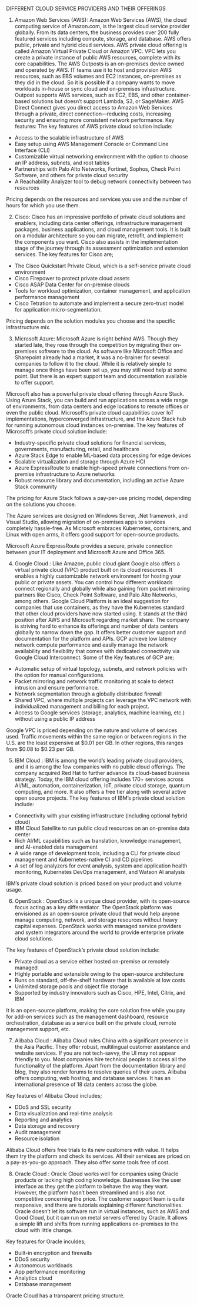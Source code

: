 DIFFERENT CLOUD SERVICE PROVIDERS AND THEIR OFFERINGS


1. Amazon Web Services (AWS): Amazon Web Services (AWS), the cloud computing service of Amazon.com, is the largest cloud service provider globally. From its data centers, the business provides over 200 fully featured services including compute, storage, and database.
AWS offers public, private and hybrid cloud services. AWS private cloud offering is called Amazon Virtual Private Cloud or Amazon VPC. VPC lets you create a private instance of public AWS resources, complete with its core capabilities.
The AWS Outposts is an on-premises device owned and operated by AWS. IT teams use it to host and provision AWS resources, such as EBS volumes and EC2 instances, on-premises as they did in the cloud. So it is possible if a company wants to move workloads in-house or sync cloud and on-premises infrastructure. Outpost supports AWS services, such as EC2, EBS, and other container-based solutions but doesn’t support Lambda, S3, or SageMaker.
AWS Direct Connect gives you direct access to Amazon Web Services through a private, direct connection—reducing costs, increasing security and ensuring more consistent network performance.
Key features: The key features of AWS private cloud solution include:

- Access to the scalable infrastructure of AWS
- Easy setup using AWS Management Console or Command Line Interface (CLI)
- Customizable virtual networking environment with the option to choose an IP address, subnets, and root tables
- Partnerships with Palo Alto Networks, Fortinet, Sophos, Check Point Software, and others for private cloud security
- A Reachability Analyzer tool to debug network connectivity between two resources


Pricing depends on the resources and services you use and the number of hours for which you use them.


2. Cisco: Cisco has an impressive portfolio of private cloud solutions and enablers, including data center offerings, infrastructure management packages, business applications, and cloud management tools. It is built on a modular architecture so you can migrate, retrofit, and implement the components you want. Cisco also assists in the implementation stage of the journey through its assessment optimization and extension services.
The key features for Cisco are;
- The Cisco Quickstart Private Cloud, which is a self-service private cloud environment
- Cisco Firepower to protect private cloud assets
- Cisco ASAP Data Center for on-premise clouds
- Tools for workload optimization, container management, and application performance management
- Cisco Tetration to automate and implement a secure zero-trust model for application micro-segmentation.

Pricing depends on the solution modules you choose and the specific infrastructure mix.


3. Microsoft Azure: Microsoft Azure is right behind AWS. Though they started late, they rose through the competition by migrating their on-premises software to the cloud. As software like Microsoft Office and Sharepoint already had a market, it was a no-brainer for several companies to follow it to the cloud. While it is relatively simple to manage once things have been set up, you may still need help at some point. But there is an expert support team and documentation available to offer support.

Microsoft also has a powerful private cloud offering through Azure Stack. Using Azure Stack, you can build and run applications across a wide range of environments, from data centers and edge locations to remote offices or even the public cloud. Microsoft’s private cloud capabilities cover IoT implementations, hyperconverged infrastructure, and the Azure Stack hub for running autonomous cloud instances on-premise.
The key features of Microsoft’s private cloud solution include:
- Industry-specific private cloud solutions for financial services, governments, manufacturing, retail, and healthcare
- Azure Stack Edge to enable ML-based data processing for edge devices
- Scalable virtualization and storage through Azure HCI
- Azure ExpressRoute to enable high-speed private connections from on-premise infrastructure to Azure networks
- Robust resource library and documentation, including an active Azure Stack community


The pricing for Azure Stack follows a pay-per-use pricing model, depending on the solutions you choose.

The Azure services are designed on Windows Server, .Net framework, and Visual Studio, allowing migration of on-premises apps to services completely hassle-free. As Microsoft embraces Kubernetes, containers, and Linux with open arms, it offers good support for open-source products.

Microsoft Azure ExpressRoute provides a secure, private connection between your IT deployment and Microsoft Azure and Office 365.



4. Google Cloud : Like Amazon, public cloud giant Google also offers a virtual private cloud (VPC) product built on its cloud resources. It enables a highly customizable network environment for hosting your public or private assets. You can control how different workloads connect regionally and globally while also gaining from packet mirroring partners like Cisco, Check Point Software, and Palo Alto Networks, among others.
Google Cloud Platform is an ideal suggestion for companies that use containers, as they have the Kubernetes standard that other cloud providers have now started using. It stands at the third position after AWS and Microsoft regarding market share. The company is striving hard to enhance its offerings and number of data centers globally to narrow down the gap. It offers better customer support and documentation for the platform and APIs.
GCP achieve low latency network compute performance and easily manage the network availability and flexibility that comes with dedicated connectivity via Google Cloud Interconnect.
Some of the Key features of GCP are;
- Automatic setup of virtual topology, subnets, and network policies with the option for manual configurations.
- Packet mirroring and network traffic monitoring at scale to detect intrusion and ensure performance.
- Network segmentation through a globally distributed firewall
- Shared VPC, where multiple projects can leverage the VPC network with individualized management and billing for each project.
- Access to Google services (storage, analytics, machine learning, etc.) without using a public IP address

Google VPC is priced depending on the nature and volume of services used. Traffic movements within the same region or between regions in the U.S. are the least expensive at $0.01 per GB. In other regions, this ranges from $0.08 to $0.23 per GB.



5. IBM Cloud : IBM is among the world’s leading private cloud providers, and it is among the few companies with no public cloud offerings. The company acquired Red Hat to further advance its cloud-based business strategy. Today, the IBM cloud offering includes 170+ services across AI/ML, automation, containerization, IoT, private cloud storage, quantum computing, and more. It also offers a free tier along with several active open source projects.
The key features of IBM’s private cloud solution include:
- Connectivity with your existing infrastructure (including optional hybrid cloud)
- IBM Cloud Satellite to run public cloud resources on an on-premise data center
- Rich AI/ML capabilities such as translation, knowledge management, and AI-enabled data management
- A wide range of development tools, including a CLI for private cloud management and Kubernetes-native CI and CD pipelines
- A set of log analyzers for event analysis, system and application health monitoring, Kubernetes DevOps management, and Watson AI analysis

IBM’s private cloud solution is priced based on your product and volume usage.

6. OpenStack : OpenStack is a unique cloud provider, with its open-source focus acting as a key differentiator. The OpenStack platform was envisioned as an open-source private cloud that would help anyone manage computing, network, and storage resources without heavy capital expenses. OpenStack works with managed service providers and system integrators around the world to provide enterprise private cloud solutions.

The key features of OpenStack’s private cloud solution include:
- Private cloud as a service either hosted on-premise or remotely managed
- Highly portable and extensible owing to the open-source architecture
- Runs on standard, off-the-shelf hardware that is available at low costs
- Unlimited storage pools and object file storage
- Supported by industry innovators such as Cisco, HPE, Intel, Citrix, and IBM


It is an open-source platform, making the core solution free while you pay for add-on services such as the management dashboard, resource orchestration, database as a service built on the private cloud, remote management support, etc.



7. Alibaba Cloud : Alibaba Cloud rules China with a significant presence in the Asia Pacific. They offer robust, multilingual customer assistance and website services. If you are not tech-savvy, the UI may not appear friendly to you. Most companies hire technical people to access all the functionality of the platform. Apart from the documentation library and blog, they also render forums to resolve queries of their users.
Alibaba offers computing, web hosting, and database services. It has an international presence of 18 data centers across the globe.

Key features of Alibaba Cloud includes;
- DDoS and SSL security
- Data visualization and real-time analysis
- Reporting and analytics
- Data storage and recovery
- Audit management
- Resource isolation

Alibaba Cloud offers free trials to its new customers with value. It helps them try the platform and check its services. All their services are priced on a pay-as-you-go approach. They also offer some tools free of cost.



8. Oracle Cloud : Oracle Cloud works well for companies using Oracle products or lacking high coding knowledge. Businesses like the user interface as they get the platform to behave the way they want. However, the platform hasn’t been streamlined and is also not competitive concerning the price. The customer support team is quite responsive, and there are tutorials explaining different functionalities.
Oracle doesn’t let its software run in virtual instances, such as AWS and Good Cloud, but it can run on metal servers offered by Oracle. It allows a simple lift and shifts from running applications on-premises to the cloud with little change.

Key features for Oracle inculdes;
- Built-in encryption and firewalls
- DDoS security
- Autonomous workloads
- App performance monitoring
- Analytics cloud
- Database management


Oracle Cloud has a transparent pricing structure.
